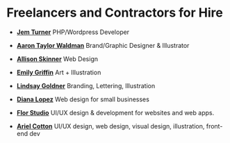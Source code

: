 # Freelancers and Contractors for Hire

* **[Jem Turner](https://jemturner.co.uk/)** PHP/Wordpress Developer

* **[Aaron Taylor Waldman](http://taylorwaldman.com/)** Brand/Graphic Designer & Illustrator

* **[Allison Skinner](http://allisondskinner.com/)** Web Design 

* **[Emily Griffin](https://www.daybrighten.com/)** Art + Illustration

* **[Lindsay Goldner](https://nofontsgiven.co/)** Branding, Lettering, Illustration

* **[Diana Lopez](https://diana.nu/)** Web design for small businesses

* **[Flor Studio](https://flor.studio/)** UI/UX design & development for websites and web apps.

* **[Ariel Cotton](http://www.argoncobalt.com/projects/)** UI/UX design, web design, visual design, illustration, front-end dev


